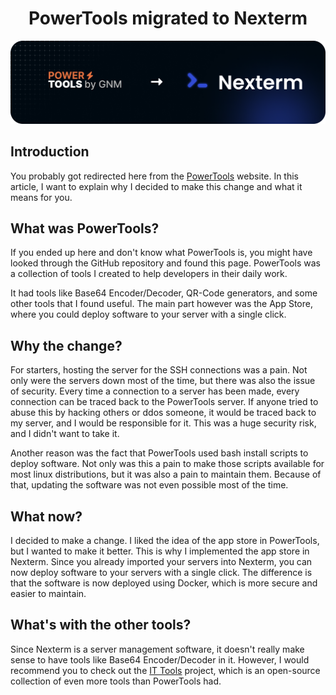 <h1 style="text-align: center;">PowerTools migrated to Nexterm</h1>

![Nexterm](./assets/images/migration.png)

## Introduction

You probably got redirected here from the [PowerTools](https://tools.gnmyt.dev) website. In this article, I want to
explain why I decided to make this change and what it means for you.

## What was PowerTools?

If you ended up here and don't know what PowerTools is, you might have looked through the GitHub repository and found
this page. PowerTools was a collection of tools I created to help developers in their daily work.

It had tools like Base64 Encoder/Decoder, QR-Code generators, and some other tools that I found useful. The main part
however was the App Store, where you could deploy software to your server with a single click.

## Why the change?

For starters, hosting the server for the SSH connections was a pain. Not only were the servers down most of the time,
but there was also the issue of security. Every time a connection to a server has been made, every connection can be
traced back to the PowerTools server. If anyone tried to abuse this by hacking others or ddos someone, it would be
traced back to my server, and I would be responsible for it. This was a huge security risk, and I didn't want to take
it.

Another reason was the fact that PowerTools used bash install scripts to deploy software. Not only was this a pain to
make those scripts available for most linux distributions, but it was also a pain to maintain them. Because of that,
updating the software was not even possible most of the time.

## What now?

I decided to make a change. I liked the idea of the app store in PowerTools, but I wanted to make it better. This is why
I implemented the app store in Nexterm. Since you already imported your servers into Nexterm, you can now deploy
software
to your servers with a single click. The difference is that the software is now deployed using Docker, which is more
secure and easier to maintain.

## What's with the other tools?

Since Nexterm is a server management software, it doesn't really make sense to have tools like Base64 Encoder/Decoder
in it. However, I would recommend you to check out the [IT Tools](https://it-tools.tech/) project, which is an
open-source collection of even more tools than PowerTools had.